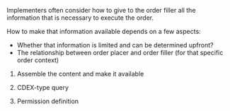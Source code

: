 Implementers often consider how to give to the order filler all the information that is necessary to execute the order.

How to make that information available depends on a few aspects:

* Whether that information is limited and can be determined upfront?
* The relationship between order placer and order filler (for that specific order context)



1. Assemble the content and make it available



2. CDEX-type query



3. Permission definition